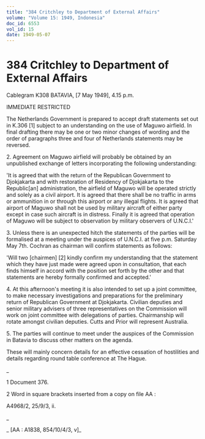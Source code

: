 ```yaml
---
title: "384 Critchley to Department of External Affairs"
volume: "Volume 15: 1949, Indonesia"
doc_id: 6553
vol_id: 15
date: 1949-05-07
---
```


# 384 Critchley to Department of External Affairs

Cablegram K308 BATAVIA, [7 May 1949], 4.15 p.m.

IMMEDIATE RESTRICTED

The Netherlands Government is prepared to accept draft statements set out in K.306 [1] subject to an understanding on the use of Maguwo airfield. In final drafting there may be one or two minor changes of wording and the order of paragraphs three and four of Netherlands statements may be reversed.

2\. Agreement on Maguwo airfield will probably be obtained by an unpublished exchange of letters incorporating the following understanding:

'It is agreed that with the return of the Republican Government to Djokjakarta and with restoration of Residency of Djokjakarta to the Republic[an] administration, the airfield of Maguwo will be operated strictly and solely as a civil airport. It is agreed that there shall be no traffic in arms or ammunition in or through this airport or any illegal flights. It is agreed that airport of Maguwo shall not be used by military aircraft of either party except in case such aircraft is in distress. Finally it is agreed that operation of Maguwo will be subject to observation by military observers of U.N.C.I.'

3\. Unless there is an unexpected hitch the statements of the parties will be formalised at a meeting under the auspices of U.N.C.I. at five p.m. Saturday May 7th. Cochran as chairman will confirm statements as follows:

'Will two [chairmen] [2] kindly confirm my understanding that the statement which they have just made were agreed upon in consultation, that each finds himself in accord with the position set forth by the other and that statements are hereby formally confirmed and accepted.'

4\. At this afternoon's meeting it is also intended to set up a joint committee, to make necessary investigations and preparations for the preliminary return of Republican Government at Djokjakarta. Civilian deputies and senior military advisers of three representatives on the Commission will work on joint committee with delegations of parties. Chairmanship will rotate amongst civilian deputies. Cutts and Prior will represent Australia.

5\. The parties will continue to meet under the auspices of the Commission in Batavia to discuss other matters on the agenda.

These will mainly concern details for an effective cessation of hostilities and details regarding round table conference at The Hague.

_

1 Document 376.

2 Word in square brackets inserted from a copy on file AA :

A4968/2, 25/9/3, ii.

_

_ [AA : A1838, 854/10/4/3, v]_
